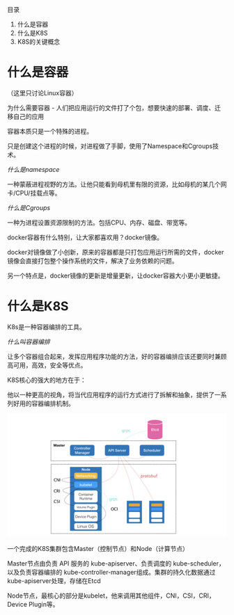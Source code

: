 目录
1. 什么是容器
1. 什么是K8S
1. K8S的关键概念



# 什么是容器
（这里只讨论Linux容器）

为什么需要容器 - 人们把应用运行的文件打了个包，想要快速的部署、调度、迁移自己的应用

容器本质只是一个特殊的进程。

只是创建这个进程的时候，对进程做了手脚，使用了Namespace和Cgroups技术。

*什么是namespace*

一种蒙蔽进程视野的方法。让他只能看到母机里有限的资源，比如母机的某几个网卡/CPU/挂载点等。

*什么是Cgroups*

一种为进程设置资源限制的方法。包括CPU、内存、磁盘、带宽等。


docker容器有什么特别，让大家都喜欢用？docker镜像。

docker对镜像做了小创新，原来的容器都是只打包应用运行所需的文件，docker镜像会直接打包整个操作系统的文件，解决了业务依赖的问题。

另一个特点是，docker镜像的更新是增量更新，让docker容器大小更小更敏捷。


# 什么是K8S

K8s是一种容器编排的工具。


*什么叫容器编排*

让多个容器组合起来，发挥应用程序功能的方法，好的容器编排应该还要同时兼顾高可用，高效，安全等优点。

K8S核心的强大的地方在于：

他以一种更高的视角，将当代应用程序的运行方式进行了拆解和抽象，提供了一系列好用的容器编排机制。



![k8s整体架构](/pics/k8s1.png)


一个完成的K8S集群包含Master（控制节点）和Node（计算节点）

Master节点由负责 API 服务的 kube-apiserver、负责调度的 kube-scheduler，以及负责容器编排的 kube-controller-manager组成。集群的持久化数据通过kube-apiserver处理，存储在Etcd

Node节点，最核心的部分是kubelet，他来调用其他组件，CNI，CSI，CRI，Device Plugin等。
















